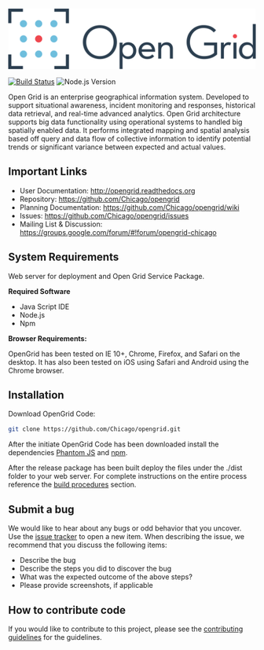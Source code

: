 ![OpenGrid](img/branding/OpenGrid_Logo_Horizontal_3Color.png)

[![Build Status](https://magnum.travis-ci.com/Chicago/opengrid.svg?token=SysBhDyYWJMYLus2d27y&branch=master)](https://magnum.travis-ci.com/Chicago/opengrid) ![Node.js Version](https://img.shields.io/node/v/gh-badges.svg)

Open Grid is an enterprise geographical information system. Developed to support situational awareness, incident monitoring and responses, historical data retrieval, and real-time advanced analytics. Open Grid architecture supports big data functionality using operational systems to handled big spatially enabled data. It performs integrated mapping and spatial analysis based off query and data flow of collective information to identify potential trends or significant variance between expected and actual values.

## Important Links
* User Documentation: http://opengrid.readthedocs.org
* Repository: https://github.com/Chicago/opengrid
* Planning Documentation: https://github.com/Chicago/opengrid/wiki
* Issues: https://github.com/Chicago/opengrid/issues
* Mailing List & Discussion: https://groups.google.com/forum/#!forum/opengrid-chicago

##  System Requirements <br>
Web server for deployment and Open Grid Service Package. 

**Required Software**

  * Java Script IDE
  * Node.js
  * Npm

**Browser Requirements:**

OpenGrid has been tested on IE 10+, Chrome, Firefox, and Safari on the desktop. It has also been tested on iOS using Safari and Android using the Chrome browser.

## Installation

Download OpenGrid Code:

```bash
git clone https://github.com/Chicago/opengrid.git
```

After the initiate OpenGrid Code has been downloaded install the dependencies [Phantom JS](http://phantomjs.org/download.html) and [npm](https://www.npmjs.com/package/npm).

After the release package has been built deploy the files under the ./dist folder to your web server.  For complete instructions on the entire process reference the [build procedures](https://github.com/Chicago/opengrid/wiki/Build-Procedures) section.

## Submit a bug

We would like to hear about any bugs or odd behavior that you uncover. Use the [issue tracker](../../../issues/) to open a new item. When describing the issue, we recommend that you discuss the following items:

  * Describe the bug
  * Describe the steps you did to discover the bug
  * What was the expected outcome of the above steps?
  * Please provide screenshots, if applicable

## How to contribute code

If you would like to contribute to this project, please see the [contributing guidelines](CONTRIBUTING.md) for the guidelines.
